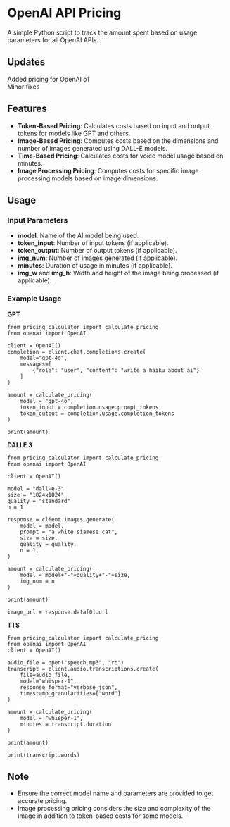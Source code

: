 # OpenAI API Pricing

A simple Python script to track the amount spent based on usage parameters for all OpenAI APIs.

## Updates 
Added pricing for OpenAI o1 \
Minor fixes

## Features

- **Token-Based Pricing**: Calculates costs based on input and output tokens for models like GPT and others.
- **Image-Based Pricing**: Computes costs based on the dimensions and number of images generated using DALL-E models.
- **Time-Based Pricing**: Calculates costs for voice model usage based on minutes.
- **Image Processing Pricing**: Computes costs for specific image processing models based on image dimensions.

## Usage

### Input Parameters

- **model**: Name of the AI model being used.
- **token_input**: Number of input tokens (if applicable).
- **token_output**: Number of output tokens (if applicable).
- **img_num**: Number of images generated (if applicable).
- **minutes**: Duration of usage in minutes (if applicable).
- **img_w** and **img_h**: Width and height of the image being processed (if applicable).

### Example Usage

**GPT**
```
from pricing_calculator import calculate_pricing
from openai import OpenAI

client = OpenAI()
completion = client.chat.completions.create(
    model="gpt-4o",
    messages=[
        {"role": "user", "content": "write a haiku about ai"}
    ]
)

amount = calculate_pricing(
    model = "gpt-4o",
    token_input = completion.usage.prompt_tokens,
    token_output = completion.usage.completion_tokens
)

print(amount)
```

**DALLE 3**
```
from pricing_calculator import calculate_pricing
from openai import OpenAI

client = OpenAI()

model = "dall-e-3"
size = "1024x1024"
quality = "standard"
n = 1

response = client.images.generate(
    model = model,
    prompt = "a white siamese cat",
    size = size,
    quality = quality,
    n = 1,
)

amount = calculate_pricing(
    model = model+"-"+quality+"-"+size,
    img_num = n
)

print(amount)

image_url = response.data[0].url
```

**TTS**
```
from pricing_calculator import calculate_pricing
from openai import OpenAI
client = OpenAI()

audio_file = open("speech.mp3", "rb")
transcript = client.audio.transcriptions.create(
    file=audio_file,
    model="whisper-1",
    response_format="verbose_json",
    timestamp_granularities=["word"]
)

amount = calculate_pricing(
    model = "whisper-1",
    minutes = transcript.duration
)

print(amount)

print(transcript.words)
```

## Note

- Ensure the correct model name and parameters are provided to get accurate pricing.
- Image processing pricing considers the size and complexity of the image in addition to token-based costs for some models.
